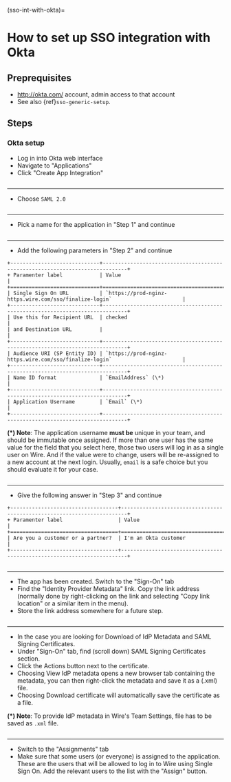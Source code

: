 (sso-int-with-okta)=

# How to set up SSO integration with Okta

## Preprequisites

- <http://okta.com/> account, admin access to that account
- See also {ref}`sso-generic-setup`.

## Steps

### Okta setup

- Log in into Okta web interface
- Navigate to "Applications"
- Click "Create App Integration"

```{image} 001-applications-screen.png
```

______________________________________________________________________

- Choose `SAML 2.0`

```{image} 002-add-application.png
```

______________________________________________________________________

- Pick a name for the application in "Step 1" and continue

```{image} 003-add-application-step1.png
```

______________________________________________________________________

- Add the following parameters in "Step 2" and continue

```{eval-rst}
+-----------------------------+------------------------------------------------------------------------------+
+ Paramenter label            | Value                                                                        |
+=============================+==============================================================================+
| Single Sign On URL          | `https://prod-nginz-https.wire.com/sso/finalize-login`                       |
+-----------------------------+------------------------------------------------------------------------------+
| Use this for Recipient URL  | checked                                                                      |
| and Destination URL         |                                                                              |
+-----------------------------+------------------------------------------------------------------------------+
| Audience URI (SP Entity ID) | `https://prod-nginz-https.wire.com/sso/finalize-login`                       |
+-----------------------------+------------------------------------------------------------------------------+
| Name ID format              | `EmailAddress` (\*)                                                          |
+-----------------------------+------------------------------------------------------------------------------+
| Application Username        | `Email` (\*)                                                                 |
+-----------------------------+------------------------------------------------------------------------------+
```

**(\*) Note**: The application username **must be** unique in your team, and should be immutable once assigned. If more than one user has the same value for the field that you select here, those two users will log in as a single user on Wire. And if the value were to change, users will be re-assigned to a new account at the next login. Usually, `email` is a safe choice but you should evaluate it for your case.

```{image} 004-add-application-step2.png
```

______________________________________________________________________

- Give the following answer in "Step 3" and continue

```{eval-rst}
+-----------------------------------+------------------------------------------------------------------------+
+ Paramenter label                  | Value                                                                  |
+===================================+========================================================================+
| Are you a customer or a partner?  | I'm an Okta customer                                                   |
+-----------------------------------+------------------------------------------------------------------------+
```

```{image} 005-add-application-step3.png
```

______________________________________________________________________

- The app has been created. Switch to the "Sign-On" tab
- Find the "Identity Provider Metadata" link. Copy the link address (normally done by right-clicking on the link and selecting "Copy link location" or a similar item in the menu).
- Store the link address somewhere for a future step.

```{image} 006-application-sign-on.png
```

______________________________________________________________________

- In the case you are looking for Download of IdP Metadata and SAML Signing Certificates.
- Under "Sign-On" tab, find (scroll down) SAML Signing Certificates section.
- Click the Actions button next to the certificate.
- Choosing View IdP metadata opens a new browser tab containing the metadata, you can then right-click the metadata and save it as a (.xml) file.
- Choosing Download certificate will automatically save the certificate as a file.

**(\*) Note**: To provide IdP metadata in Wire's Team Settings, file has to be saved as `.xml` file.

```{image} 007-view-idp-metadata.png
```
______________________________________________________________________

- Switch to the "Assignments" tab
- Make sure that some users (or everyone) is assigned to the application. These are the users that will be allowed to log in to Wire using Single Sign On. Add the relevant users to the list with the "Assign" button.

```{image} 008-assignment.png
```
